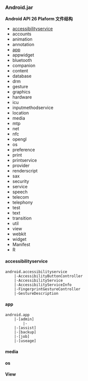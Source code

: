 ### Android.jar

**Android API 26 Plaform 文件结构**

* [accessibilityservice](#accessibilityservice)
* accounts
* animation
* annotation
* [app](#app)
* appwidget
* bluetooth
* companion
* content
* database
* drm
* gesture
* graphics
* hardware
* icu
* inputmethodservice
* location
* media
* mtp
* net
* nfc
* opengl
* os
* preference
* print
* printservice
* provider
* renderscript
* sax
* security
* service
* speech
* telecom
* telephony
* test
* text
* transition
* util
* view
* webkit
* widget
* Manifest
* R

#### accessibilityservice

```
android.accessibilityservice
    |-AccessibilityButtonController
    |-AccessibilityService
    |-AccessibilityServiceInfo
    |-FingerprintGestureController
    |-GestureDescription
```

#### app

```
android.app
    |-[admin]
        |-
    |-[assist]
    |-[backup]
    |-[job]
    |-[useage]
```

#### media

#### os

#### View



